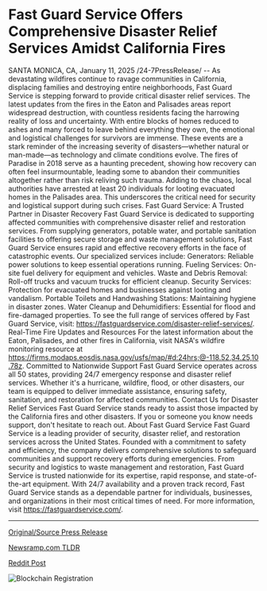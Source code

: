 # Fast Guard Service Offers Comprehensive Disaster Relief Services Amidst California Fires

SANTA MONICA, CA, January 11, 2025 /24-7PressRelease/ -- As devastating wildfires continue to ravage communities in California, displacing families and destroying entire neighborhoods, Fast Guard Service is stepping forward to provide critical disaster relief services. The latest updates from the fires in the Eaton and Palisades areas report widespread destruction, with countless residents facing the harrowing reality of loss and uncertainty.  With entire blocks of homes reduced to ashes and many forced to leave behind everything they own, the emotional and logistical challenges for survivors are immense. These events are a stark reminder of the increasing severity of disasters—whether natural or man-made—as technology and climate conditions evolve. The fires of Paradise in 2018 serve as a haunting precedent, showing how recovery can often feel insurmountable, leading some to abandon their communities altogether rather than risk reliving such trauma.  Adding to the chaos, local authorities have arrested at least 20 individuals for looting evacuated homes in the Palisades area. This underscores the critical need for security and logistical support during such crises.  Fast Guard Service: A Trusted Partner in Disaster Recovery  Fast Guard Service is dedicated to supporting affected communities with comprehensive disaster relief and restoration services. From supplying generators, potable water, and portable sanitation facilities to offering secure storage and waste management solutions, Fast Guard Service ensures rapid and effective recovery efforts in the face of catastrophic events.  Our specialized services include:  Generators: Reliable power solutions to keep essential operations running. Fueling Services: On-site fuel delivery for equipment and vehicles. Waste and Debris Removal: Roll-off trucks and vacuum trucks for efficient cleanup. Security Services: Protection for evacuated homes and businesses against looting and vandalism. Portable Toilets and Handwashing Stations: Maintaining hygiene in disaster zones. Water Cleanup and Dehumidifiers: Essential for flood and fire-damaged properties.  To see the full range of services offered by Fast Guard Service, visit: https://fastguardservice.com/disaster-relief-services/.  Real-Time Fire Updates and Resources  For the latest information about the Eaton, Palisades, and other fires in California, visit NASA's wildfire monitoring resource at https://firms.modaps.eosdis.nasa.gov/usfs/map/#d:24hrs;@-118.52,34.25,10.78z.  Committed to Nationwide Support  Fast Guard Service operates across all 50 states, providing 24/7 emergency response and disaster relief services. Whether it's a hurricane, wildfire, flood, or other disasters, our team is equipped to deliver immediate assistance, ensuring safety, sanitation, and restoration for affected communities.  Contact Us for Disaster Relief Services  Fast Guard Service stands ready to assist those impacted by the California fires and other disasters. If you or someone you know needs support, don't hesitate to reach out.  About Fast Guard Service  Fast Guard Service is a leading provider of security, disaster relief, and restoration services across the United States. Founded with a commitment to safety and efficiency, the company delivers comprehensive solutions to safeguard communities and support recovery efforts during emergencies. From security and logistics to waste management and restoration, Fast Guard Service is trusted nationwide for its expertise, rapid response, and state-of-the-art equipment. With 24/7 availability and a proven track record, Fast Guard Service stands as a dependable partner for individuals, businesses, and organizations in their most critical times of need.  For more information, visit https://fastguardservice.com/. 

---

[Original/Source Press Release](https://www.24-7pressrelease.com/press-release/517768/fast-guard-service-offers-comprehensive-disaster-relief-services-amidst-california-fires)
                    

[Newsramp.com TLDR](https://newsramp.com/curated-news/fast-guard-service-provides-critical-disaster-relief-amid-california-wildfires/007249285086a15786207fce1b7b4e37) 

 



[Reddit Post](https://www.reddit.com/r/newsramp/comments/1hyrdxx/fast_guard_service_provides_critical_disaster/) 



![Blockchain Registration](https://cdn.newsramp.app/24-7PressRelease/qrcode/251/11/calmfyqi.webp)